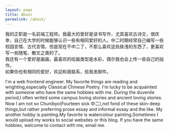 ```yaml
---
layout: page
title: About
permalink: /about/
---
```

我的正职是一名前端工程师。我最大的爱好是读书写作，尤其喜欢古诗文，很庆幸，自己在大学的时候能够认识一些有相同爱好的人。中二时期经常自己编写一些校园言情、古代言情，但是现在不中二了，不那么喜欢这些肤浅的东西了，更喜欢写一些随笔、散文之类的了。    
我还有一个爱好是画画，最喜欢的绘画类型是水彩，偶尔我也会上传一些自己的拙作。     
如果你也有相同的爱好，欢迎和我联系，给我发邮件。      

I'm a web frontend engineer. My favorite things are reading and wrighting,especially Classical Chinese Poetry. I'm lucky to be acquainted with someone who have the same hobbies with me. During the duvenile period,I often writed some campus loving stories and ancient loving stories. Now I am not so Chunibyo(Fourteen sick 中二),not fond of these skin-deep things,but rather preferring prose essay and informal essay and the like.
My another hobby is painting.My favorite is watercolour painting.Sometimes I would upload my works to social websites or this blog.
If you have the same hobbies, welcome to contact with me, email me.


